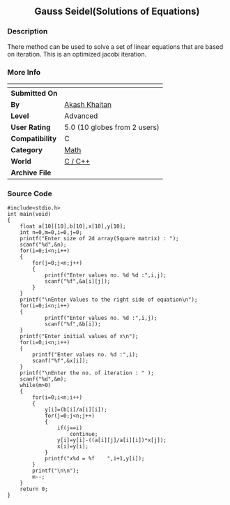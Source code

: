 ﻿<div align="center">

## Gauss Seidel\(Solutions of Equations\)


</div>

### Description

There method can be used to solve a set of linear equations that are based on iteration. This is an optimized jacobi iteration.
 
### More Info
 


<span>             |<span>
---                |---
**Submitted On**   |
**By**             |[Akash Khaitan](https://github.com/Planet-Source-Code/PSCIndex/blob/master/ByAuthor/akash-khaitan.md)
**Level**          |Advanced
**User Rating**    |5.0 (10 globes from 2 users)
**Compatibility**  |C
**Category**       |[Math](https://github.com/Planet-Source-Code/PSCIndex/blob/master/ByCategory/math__3-12.md)
**World**          |[C / C\+\+](https://github.com/Planet-Source-Code/PSCIndex/blob/master/ByWorld/c-c.md)
**Archive File**   |[](https://github.com/Planet-Source-Code/akash-khaitan-gauss-seidel-solutions-of-equations__3-13629/archive/master.zip)





### Source Code

```
#include<stdio.h>
int main(void)
{
	float a[10][10],b[10],x[10],y[10];
	int n=0,m=0,i=0,j=0;
	printf("Enter size of 2d array(Square matrix) : ");
	scanf("%d",&n);
	for(i=0;i<n;i++)
	{
		for(j=0;j<n;j++)
		{
			printf("Enter values no. %d %d :",i,j);
			scanf("%f",&a[i][j]);
		}
	}
	printf("\nEnter Values to the right side of equation\n");
	for(i=0;i<n;i++)
	{
			printf("Enter values no. %d :",i,j);
			scanf("%f",&b[i]);
	}
	printf("Enter initial values of x\n");
	for(i=0;i<n;i++)
	{
		printf("Enter values no. %d :",i);
		scanf("%f",&x[i]);
	}
	printf("\nEnter the no. of iteration : " );
	scanf("%d",&m);
	while(m>0)
	{
		for(i=0;i<n;i++)
		{
			y[i]=(b[i]/a[i][i]);
			for(j=0;j<n;j++)
			{
				if(j==i)
					continue;
				y[i]=y[i]-((a[i][j]/a[i][i])*x[j]);
				x[i]=y[i];
			}
			printf("x%d = %f	",i+1,y[i]);
		}
		printf("\n\n");
		m--;
	}
	return 0;
}
```

